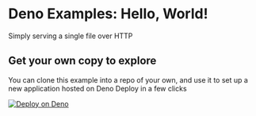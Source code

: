 # Deno Examples: Hello, World!

Simply serving a single file over HTTP

## Get your own copy to explore

You can clone this example into a repo of your own, and use it to set up a new
application hosted on Deno Deploy in a few clicks

[![Deploy on Deno](https://deno.com/button)](https://app.deno.com/new?clone=https://github.com/denoland/examples&path=hello-world)
